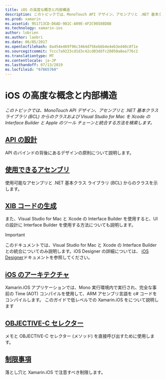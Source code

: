 ```yaml
---
title: iOS の高度な概念と内部構造
description: このトピックでは、MonoTouch API デザイン、アセンブリと .NET 基本クラス ライブラリ (BCL) からのクラスおよび Visual Studio for Mac を Xcode の Interface Builder と Apple のツール チェーンと統合する方法を検索します。
ms.prod: xamarin
ms.assetid: 951713CD-D6AD-981C-A09E-4F2C98588D8B
ms.technology: xamarin-ios
author: lobrien
ms.author: laobri
ms.date: 06/05/2017
ms.openlocfilehash: 8a454e469f96c3464d756eb6b4e4eb3ed40c8f1e
ms.sourcegitcommit: 7ccc7a9223cd1d3c42cd03ddfc28050a8ea776c2
ms.translationtype: MT
ms.contentlocale: ja-JP
ms.lasthandoff: 07/13/2019
ms.locfileid: "67865760"
---
```

# <a name="ios-advanced-concepts-and-internals"></a>iOS の高度な概念と内部構造

_このトピックでは、MonoTouch API デザイン、アセンブリと .NET 基本クラス ライブラリ (BCL) からのクラスおよび Visual Studio for Mac を Xcode の Interface Builder と Apple のツール チェーンと統合する方法を検索します。_

## <a name="api-designiosinternalsapi-designindexmd"></a>[API の設計](~/ios/internals/api-design/index.md)

API のバインドの背後にあるデザインの原則について説明します。

## <a name="available-assembliescross-platforminternalsavailable-assembliesmd"></a>[使用できるアセンブリ](~/cross-platform/internals/available-assemblies.md)

使用可能なアセンブリと .NET 基本クラス ライブラリ (BCL) からのクラスを示します。

## <a name="xib-code-generationiosinternalsxib-code-generationmd"></a>[XIB コードの生成](~/ios/internals/xib-code-generation.md)

また、Visual Studio for Mac と Xcode の Interface Builder を使用すると、UI の設計に Interface Builder を使用する方法についても説明します。

> [!IMPORTANT]
> このドキュメントでは、Visual Studio for Mac と Xcode の Interface Builder との統合についてのみ説明します。iOS Designer の詳細については、 [iOS Designer](~/ios/user-interface/designer/index.md)ドキュメントを参照してください。

## <a name="ios-architectureiosinternalsarchitecturemd"></a>[iOS のアーキテクチャ](~/ios/internals/architecture.md)

Xamarin.iOS アプリケーションでは、Mono 実行環境内で実行され、完全な事前の Time (AOT) コンパイルを使用して、ARM アセンブリ言語を c# コードをコンパイルします。 このガイドで低レベルでの Xamarin.iOS をについて説明します

## <a name="objective-c-selectorsiosinternalsobjective-c-selectorsmd"></a>[OBJECTIVE-C セレクター](~/ios/internals/objective-c-selectors.md)

メモと OBJECTIVE-C セレクター (メソッド) を直接呼び出すために使用します。

## <a name="limitationslimitationsmd"></a>[制限事項](limitations.md)

落とし穴と Xamarin.iOS で注意すべき制限します。
